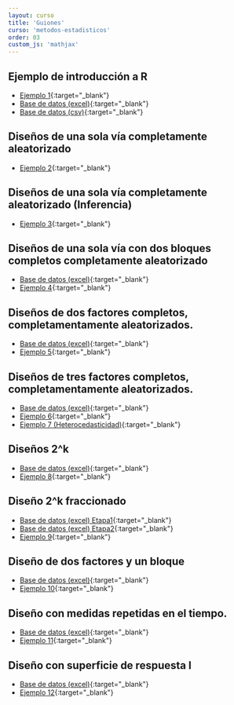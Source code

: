 ```yaml
---
layout: curso
title: 'Guiones'
curso: 'metodos-estadisticos'
order: 03
custom_js: 'mathjax'
---
```


## Ejemplo de introducción a R

- [Ejemplo 1](/metodos-estadisticos/guiones/bacterias.html){:target="_blank"}
- [Base de datos (excel)](/metodos-estadisticos/guiones/Bacterias_en_carne.xlsx){:target="_blank"}
- [Base de datos (csv)](/metodos-estadisticos/guiones/Bacterias_en_carne.csv){:target="_blank"}

## Diseños de una sola vía completamente aleatorizado

- [Ejemplo 2](./guiones/bacterias2.html){:target="_blank"}

## Diseños de una sola vía completamente aleatorizado (Inferencia)

- [Ejemplo 3](./guiones/bacterias3.html){:target="_blank"}

## Diseños de una sola vía con dos bloques completos completamente aleatorizado

- [Base de datos (excel)](/metodos-estadisticos/guiones/formulasParaNiños.xlsx){:target="_blank"}
- [Ejemplo 4](./guiones/formulasParaNiños.html){:target="_blank"}

## Diseños de dos factores completos, completamentamente aleatorizados.

- [Base de datos (excel)](./guiones/menus.xlsx){:target="_blank"}
- [Ejemplo 5](./guiones/diseño_factorial.html){:target="_blank"}

## Diseños de tres factores completos, completamentamente aleatorizados.

- [Base de datos (excel)](./guiones/camarones.xlsx){:target="_blank"}
- [Ejemplo 6](./guiones/camarones.html){:target="_blank"}
- [Ejemplo 7 (Heterocedasticidad)](./guiones/camarones2.html){:target="_blank"}

## Diseños 2^k

- [Base de datos (excel)](./guiones/conversion.xlsx){:target="_blank"}
- [Ejemplo 8](./guiones/conversion.html){:target="_blank"}

## Diseño 2^k fraccionado
- [Base de datos (excel) Etapa1](./guiones/tasaFiltracion.xlsx){:target="_blank"}
- [Base de datos (excel) Etapa2](./guiones/tasaFiltracion2.xlsx){:target="_blank"}
- [Ejemplo 9](./guiones/tasaFiltracion.html){:target="_blank"}

## Diseño de dos factores y un bloque
- [Base de datos (excel)](./guiones/factorial_bloque.xlsx){:target="_blank"}
- [Ejemplo 10](./guiones/factorial_bloque.html){:target="_blank"}

## Diseño con medidas repetidas en el tiempo.
- [Base de datos (excel)](./guiones/flebitis.xlsx){:target="_blank"}
- [Ejemplo 11](./guiones/analisisFlebitis.html){:target="_blank"}

## Diseño con superficie de respuesta I
- [Base de datos (excel)](./guiones/reaccionQuimica.xlsx){:target="_blank"}
- [Ejemplo 12](./guiones/superficieRtaI.html){:target="_blank"}



